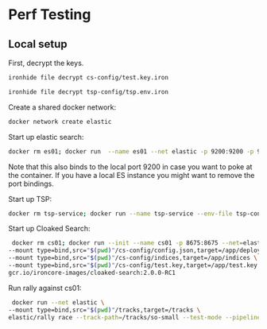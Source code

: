 # Perf Testing

## Local setup

First, decrypt the keys.

```bash
ironhide file decrypt cs-config/test.key.iron
```

```bash
ironhide file decrypt tsp-config/tsp.env.iron
```

Create a shared docker network:

```bash
docker network create elastic
```

Start up elastic search:

```bash
docker rm es01; docker run  --name es01 --net elastic -p 9200:9200 -p 9300:9300 -e "discovery.type=single-node" -e "xpack.security.enabled=false" docker.elastic.co/elasticsearch/elasticsearch:8.5.0
```

Note that this also binds to the local port 9200 in case you want to poke at the container. If you have a local ES instance you might want to remove the port bindings.

Start up TSP:

```bash
docker rm tsp-service; docker run --name tsp-service --env-file tsp-config/tsp.env --net elastic gcr.io/ironcore-images/tenant-security-proxy:4
```

Start up Cloaked Search:

```bash
 docker rm cs01; docker run --init --name cs01 -p 8675:8675 --net=elastic \
--mount type=bind,src="$(pwd)"/cs-config/config.json,target=/app/deploy.yml \
--mount type=bind,src="$(pwd)"/cs-config/indices,target=/app/indices \
--mount type=bind,src="$(pwd)"/cs-config/test.key,target=/app/test.key \
gcr.io/ironcore-images/cloaked-search:2.0.0-RC1
```


Run rally against cs01:

```bash
 docker run --net elastic \
--mount type=bind,src="$(pwd)"/tracks,target=/tracks \
elastic/rally race --track-path=/tracks/so-small --test-mode --pipeline=benchmark-only --target-hosts=cs01:8675
```
